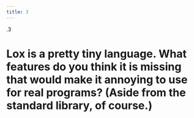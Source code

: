 ```yaml
---
title: 3
---
```


.3

# Lox is a pretty tiny language. What features do you think it is missing that would make it annoying to use for real programs? (Aside from the standard library, of course.)
